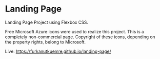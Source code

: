 # Landing Page

Landing Page Project using Flexbox CSS.

Free Microsoft Azure icons were used to realize this project. This is a completely non-commercial page. Copyright of these icons, depending on the property rights, belong to Microsoft.

Live: https://furkanutkuemre.github.io/landing-page/
